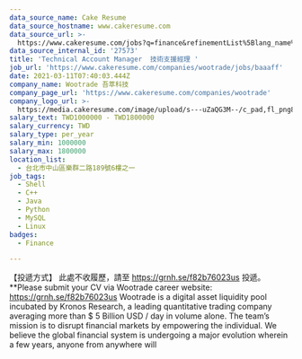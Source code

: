 ```yaml
---
data_source_name: Cake Resume
data_source_hostname: www.cakeresume.com
data_source_url: >-
  https://www.cakeresume.com/jobs?q=finance&refinementList%5Blang_name%5D%5B0%5D=English&refinementList%5Bsalary_type%5D=per_year&range%5Bsalary_range%5D%5Bmin%5D=1000000&page=3
data_source_internal_id: '27573'
title: 'Technical Account Manager  技術支援經理 '
job_url: 'https://www.cakeresume.com/companies/wootrade/jobs/baaaff'
date: 2021-03-11T07:40:03.444Z
company_name: Wootrade 吾萃科技
company_page_url: 'https://www.cakeresume.com/companies/wootrade'
company_logo_url: >-
  https://media.cakeresume.com/image/upload/s---uZaQG3M--/c_pad,fl_png8,h_200,w_200/v1615432018/ftsch3zk4opn114tprsd.png
salary_text: TWD1000000 - TWD1800000
salary_currency: TWD
salary_type: per_year
salary_min: 1000000
salary_max: 1800000
location_list:
  - 台北市中山區樂群二路189號6樓之一
job_tags:
  - Shell
  - C++
  - Java
  - Python
  - MySQL
  - Linux
badges:
  - Finance

---
```


【投遞方式】 此處不收履歷，請至 https://grnh.se/f82b76023us 投遞。 **Please submit your CV via Wootrade career website: https://grnh.se/f82b76023us Wootrade is a digital asset liquidity pool incubated by Kronos Research, a leading quantitative trading company averaging more than $ 5 Billion USD / day in volume alone. The team’s mission is to disrupt financial markets by empowering the individual. We believe the global financial system is undergoing a major evolution wherein a few years, anyone from anywhere will 